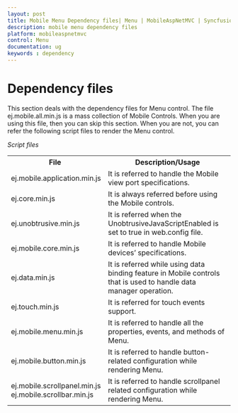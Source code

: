 ```yaml
---
layout: post
title: Mobile Menu Dependency files| Menu | MobileAspNetMVC | Syncfusion
description: mobile menu dependency files
platform: mobileaspnetmvc
control: Menu
documentation: ug
keywords : dependency
---
```


#  Dependency files

This section deals with the dependency files for Menu control. The file ej.mobile.all.min.js is a mass collection of Mobile Controls. When you are using this file, then you can skip this section. When you are not, you can refer the following script files to render the Menu control.

_Script files_

<table>
<tr>
<th>
File </th><th>
Description/Usage</th></tr>
<tr>
<td>
ej.mobile.application.min.js</td><td>
It is referred to handle the Mobile view port specifications.</td></tr>
<tr>
<td>
ej.core.min.js</td><td>
It is always referred before using the Mobile controls.</td></tr>
<tr>
<td>
ej.unobtrusive.min.js</td><td>
It is referred when the UnobtrusiveJavaScriptEnabled is set to true in web.config file.</td></tr>
<tr>
<td>
ej.mobile.core.min.js</td><td>
It is referred to handle Mobile devices’ specifications.</td></tr>
<tr>
<td>
ej.data.min.js</td><td>
It is referred while using data binding feature in Mobile controls that is used to handle data manager operation.</td></tr>
<tr>
<td>
ej.touch.min.js</td><td>
It is referred for touch events support.</td></tr>
<tr>
<td>
ej.mobile.menu.min.js</td><td>
It is referred to handle all the properties, events, and methods of Menu.</td></tr>
<tr>
<td>
ej.mobile.button.min.js</td><td>
It is referred to handle button-related configuration while rendering Menu.</td></tr>
<tr>
<td>
ej.mobile.scrollpanel.min.js<br>ej.mobile.scrollbar.min.js</td><td>
It is referred to handle scrollpanel related configuration while rendering Menu.</td></tr>
</table>

